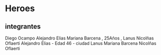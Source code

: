 # Heroes
## integrantes
Diego Ocampo
Alejandro Elias
Mariana Barcena , 25Años , Lanus
Nicolñas Oflaerti
Alejandro Elias - Edad 46 - ciudad Lanus
Mariana Barcena
Nicolñas Oflaerti

